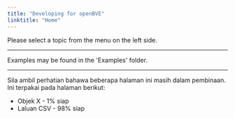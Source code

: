 ```yaml
---
title: "Developing for openBVE"
linktitle: "Home"
---
```


Please select a topic from the menu on the left side.

---

Examples may be found in the 'Examples' folder.

---

Sila ambil perhatian bahawa beberapa halaman ini masih dalam pembinaan. Ini terpakai pada halaman berikut:

- Objek X - 1% siap
- Laluan CSV - 98% siap
